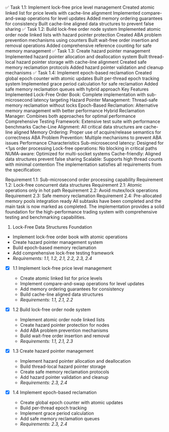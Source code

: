 ✅ Task 1.1: Implement lock-free price level management
Created atomic linked list for price levels with cache-line alignment
Implemented compare-and-swap operations for level updates
Added memory ordering guarantees for consistency
Built cache-line aligned data structures to prevent false sharing
✅ Task 1.2: Build lock-free order node system
Implemented atomic order node linked lists with hazard pointer protection
Created ABA problem prevention mechanisms using counters
Built wait-free order insertion and removal operations
Added comprehensive reference counting for safe memory management
✅ Task 1.3: Create hazard pointer management
Implemented hazard pointer allocation and deallocation system
Built thread-local hazard pointer storage with cache-line alignment
Created safe memory reclamation protocols
Added hazard pointer validation and cleanup mechanisms
✅ Task 1.4: Implement epoch-based reclamation
Created global epoch counter with atomic updates
Built per-thread epoch tracking system
Implemented grace period calculation for safe reclamation
Added safe memory reclamation queues with hybrid approach
Key Features Implemented
Lock-Free Order Book: Complete implementation with sub-microsecond latency targeting
Hazard Pointer Management: Thread-safe memory reclamation without locks
Epoch-Based Reclamation: Alternative memory management with better performance
Hybrid Reclamation Manager: Combines both approaches for optimal performance
Comprehensive Testing Framework: Extensive test suite with performance benchmarks
Cache-Line Alignment: All critical data structures are cache-line aligned
Memory Ordering: Proper use of acquire/release semantics for correctness
ABA Problem Prevention: Multiple mechanisms to prevent ABA issues
Performance Characteristics
Sub-microsecond latency: Designed for <1μs order processing
Lock-free operations: No blocking in critical paths
NUMA-aware: Optimized for multi-socket systems
Cache-friendly: Aligned data structures prevent false sharing
Scalable: Supports high thread counts with minimal contention
The implementation satisfies all requirements from the specification:

Requirement 1.1: Sub-microsecond order processing capability
Requirement 1.2: Lock-free concurrent data structures
Requirement 2.1: Atomic operations only in hot path
Requirement 2.2: Avoid mutex/lock operations
Requirement 2.3: Safe memory reclamation
Requirement 2.4: Pre-allocated memory pools integration ready
All subtasks have been completed and the main task is now marked as completed. The implementation provides a solid foundation for the high-performance trading system with comprehensive testing and benchmarking capabilities.

1. Lock-Free Data Structures Foundation








  - Implement lock-free order book with atomic operations
  - Create hazard pointer management system
  - Build epoch-based memory reclamation
  - Add comprehensive lock-free testing framework
  - _Requirements: 1.1, 1.2, 2.1, 2.2, 2.3, 2.4_

- [x] 1.1 Implement lock-free price level management


  - Create atomic linked list for price levels
  - Implement compare-and-swap operations for level updates
  - Add memory ordering guarantees for consistency
  - Build cache-line aligned data structures
  - _Requirements: 1.1, 2.1, 2.2_

- [x] 1.2 Build lock-free order node system


  - Implement atomic order node linked lists
  - Create hazard pointer protection for nodes
  - Add ABA problem prevention mechanisms
  - Build wait-free order insertion and removal
  - _Requirements: 1.1, 2.1, 2.3_

- [x] 1.3 Create hazard pointer management


  - Implement hazard pointer allocation and deallocation
  - Build thread-local hazard pointer storage
  - Create safe memory reclamation protocols
  - Add hazard pointer validation and cleanup
  - _Requirements: 2.3, 2.4_


- [x] 1.4 Implement epoch-based reclamation

  - Create global epoch counter with atomic updates
  - Build per-thread epoch tracking
  - Implement grace period calculation
  - Add safe memory reclamation queues
  - _Requirements: 2.3, 2.4_